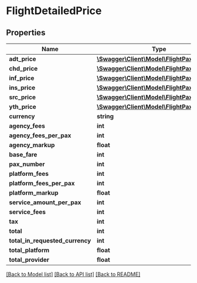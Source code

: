 # FlightDetailedPrice

## Properties
Name | Type | Description | Notes
------------ | ------------- | ------------- | -------------
**adt_price** | [**\Swagger\Client\Model\FlightPaxTypePrice**](FlightPaxTypePrice.md) |  | [optional] 
**chd_price** | [**\Swagger\Client\Model\FlightPaxTypePrice**](FlightPaxTypePrice.md) |  | [optional] 
**inf_price** | [**\Swagger\Client\Model\FlightPaxTypePrice**](FlightPaxTypePrice.md) |  | [optional] 
**ins_price** | [**\Swagger\Client\Model\FlightPaxTypePrice**](FlightPaxTypePrice.md) |  | [optional] 
**src_price** | [**\Swagger\Client\Model\FlightPaxTypePrice**](FlightPaxTypePrice.md) |  | [optional] 
**yth_price** | [**\Swagger\Client\Model\FlightPaxTypePrice**](FlightPaxTypePrice.md) |  | [optional] 
**currency** | **string** |  | [optional] 
**agency_fees** | **int** |  | [optional] 
**agency_fees_per_pax** | **int** |  | [optional] 
**agency_markup** | **float** |  | [optional] 
**base_fare** | **int** |  | [optional] 
**pax_number** | **int** |  | [optional] 
**platform_fees** | **int** |  | [optional] 
**platform_fees_per_pax** | **int** |  | [optional] 
**platform_markup** | **float** |  | [optional] 
**service_amount_per_pax** | **int** |  | [optional] 
**service_fees** | **int** |  | [optional] 
**tax** | **int** |  | [optional] 
**total** | **int** |  | [optional] 
**total_in_requested_currency** | **int** |  | [optional] 
**total_platform** | **float** |  | [optional] 
**total_provider** | **float** |  | [optional] 

[[Back to Model list]](../../README.md#documentation-for-models) [[Back to API list]](../../README.md#documentation-for-api-endpoints) [[Back to README]](../../README.md)


